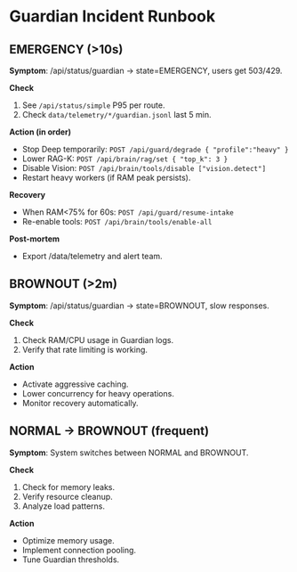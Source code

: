 # Guardian Incident Runbook

## EMERGENCY (>10s)

**Symptom**: /api/status/guardian -> state=EMERGENCY, users get 503/429.

**Check**

1. See `/api/status/simple` P95 per route.
2. Check `data/telemetry/*/guardian.jsonl` last 5 min.

**Action (in order)**

- Stop Deep temporarily:
  `POST /api/guard/degrade { "profile":"heavy" }`
- Lower RAG-K: `POST /api/brain/rag/set { "top_k": 3 }`
- Disable Vision: `POST /api/brain/tools/disable ["vision.detect"]`
- Restart heavy workers (if RAM peak persists).

**Recovery**

- When RAM<75% for 60s: `POST /api/guard/resume-intake`
- Re-enable tools: `POST /api/brain/tools/enable-all`

**Post-mortem**

- Export /data/telemetry and alert team.

## BROWNOUT (>2m)

**Symptom**: /api/status/guardian -> state=BROWNOUT, slow responses.

**Check**

1. Check RAM/CPU usage in Guardian logs.
2. Verify that rate limiting is working.

**Action**

- Activate aggressive caching.
- Lower concurrency for heavy operations.
- Monitor recovery automatically.

## NORMAL -> BROWNOUT (frequent)

**Symptom**: System switches between NORMAL and BROWNOUT.

**Check**

1. Check for memory leaks.
2. Verify resource cleanup.
3. Analyze load patterns.

**Action**

- Optimize memory usage.
- Implement connection pooling.
- Tune Guardian thresholds.
